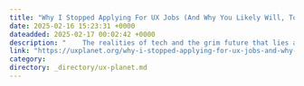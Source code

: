 ```yaml
---
title: "Why I Stopped Applying For UX Jobs (And Why You Likely Will, Too)"
date: 2025-02-16 15:23:31 +0000
dateadded: 2025-02-17 00:02:42 +0000
description: "    The realities of tech and the grim future that lies ahead  Continue reading on UX Planet »  "
link: "https://uxplanet.org/why-i-stopped-applying-for-ux-jobs-and-why-you-likely-will-too-dfd336f254b1?source=rss----819cc2aaeee0---4"
category:
directory: _directory/ux-planet.md
---
```

